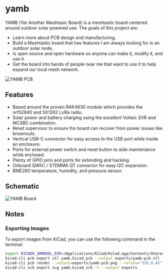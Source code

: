 # yamb

YAMB (Yet Another Meshtasic Board) is a meshtastic board centered around outdoor solar powered use. The goals of this project are:

* Learn more about PCB design and manufacturing.
* Build a Meshtastic board that has features I am always looking for in an outdoor solar node.
* Is open source and open hardware so anyone can make it, modify it, and use it.
* Get the board into hands of people near me that want to use it to help expand our local mesh network.

![YAMB PCB](https://raw.githubusercontent.com/andyshinn/yamb/master/exports/yamb-pcb.png)

## Features

* Based around the proven RAK4630 module which provides the nrf52840 and SX1262 LoRa radio.
* Solar power and battery charging using the excellent Voltaic SVR and MCSBC combination.
* Reset supervisor to ensure the board can recover from power issues like brownouts.
* Vertical USB-C connector for easy access to the USB port while inside an enclosure.
* Ports for external power switch and reset button to aide maintenance while enclosed.
* Plenty of GPIO pins and ports for extending and hacking.
* Onboard QWIIC / STEMMA QT connector for easy I2C expansion.
* BME280 temperature, humidity, and pressure sensor.

## Schematic

![YAMB Board](https://raw.githubusercontent.com/andyshinn/yamb/master/exports/yamb.svg)

## Notes

### Exporting Images

To export images from KiCad, you can use the following command in the terminal:

```bash
export KICAD9_3DMODEL_DIR=/Applications/KiCad/KiCad.app/Contents/SharedSupport/3dmodels
kicad-cli pcb export stl yamb.kicad_pcb --output exports/yamb-pcb.stl
kicad-cli pcb render --output=exports/yamb-pcb.png --rotate="310,0,45" --perspective --pan "0,2.2,0" --quality high --zoom 1.3 yamb.kicad_pcb
kicad-cli sch export svg yamb.kicad_sch -n --output exports
```
